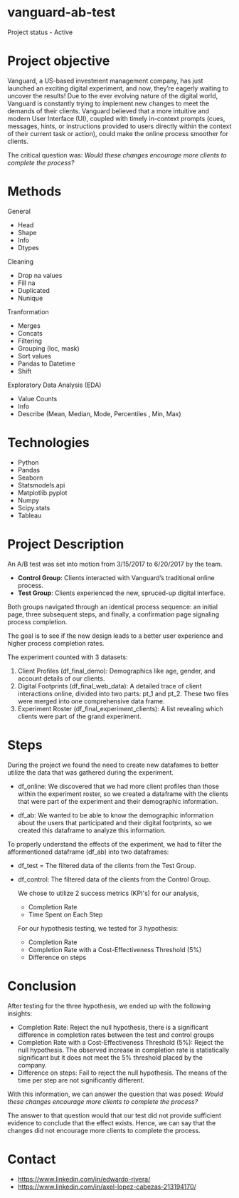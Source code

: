 # vanguard-ab-test
Project status - Active

# Project objective
Vanguard, a US-based investment management company, has just launched an exciting digital experiment, and now, they’re eagerly waiting to uncover the results! Due to the ever evolving nature of the digital world, Vanguard is constantly trying to implement new changes to meet the demands of their clients. Vanguard believed that a more intuitive and modern User Interface (UI), coupled with timely in-context prompts (cues, messages, hints, or instructions provided to users directly within the context of their current task or action), could make the online process smoother for clients. 

The critical question was: *Would these changes encourage more clients to complete the process?*

# Methods

General
- Head
- Shape
- Info
- Dtypes

Cleaning 
- Drop na values
- Fill na
- Duplicated
- Nunique

Tranformation
- Merges
- Concats
- Filtering
- Grouping (loc, mask)
- Sort values
- Pandas to Datetime
- Shift 
  
Exploratory Data Analysis (EDA)
  - Value Counts
  - Info 
  - Describe (Mean, Median, Mode, Percentiles , Min, Max)  
  
# Technologies

- Python
- Pandas
- Seaborn
- Statsmodels.api
- Matplotlib.pyplot
- Numpy
- Scipy.stats
- Tableau 

# Project Description
An A/B test was set into motion from 3/15/2017 to 6/20/2017 by the team.

* **Control Group**: Clients interacted with Vanguard’s traditional online process.
* __Test Group__: Clients experienced the new, spruced-up digital interface.

Both groups navigated through an identical process sequence: an initial page, three subsequent steps, and finally, a confirmation page signaling process completion.

The goal is to see if the new design leads to a better user experience and higher process completion rates.

The experiment counted with 3 datasets:

1. Client Profiles (df_final_demo): Demographics like age, gender, and account details of our clients.
2. Digital Footprints (df_final_web_data): A detailed trace of client interactions online, divided into two parts: pt_1 and pt_2. These two files were merged into one comprehensive data frame.
3. Experiment Roster (df_final_experiment_clients): A list revealing which clients were part of the grand experiment.


# Steps
During the project we found the need to create new datafames to better utilize the data that was gathered during the experiment. 

- df_online: We discovered that we had more client profiles than those within the experiment roster, so we created a dataframe with the clients that were part of the experiment and their demographic information. 

- df_ab: We wanted to be able to know the demographic information about the users that participated and their digital footprints, so we created this dataframe to analyze this information.

To properly understand the effects of the experiment, we had to filter the afformentioned dataframe (df_ab) into two dataframes:
- df_test = The filtered data of the clients from the Test Group.

- df_control: The filtered data of the clients from the Control Group.

  We chose to utilize 2 success metrics (KPI's) for our analysis,
  - Completion Rate
  - Time Spent on Each Step

  For our hypothesis testing, we tested for 3 hypothesis:
  - Completion Rate
  - Completion Rate with a Cost-Effectiveness Threshold (5%)
  - Difference on steps


# Conclusion
After testing for the three hypothesis, we ended up with the following insights:
- Completion Rate: Reject the null hypothesis, there is a significant difference in completion rates between the test and control groups
- Completion Rate with a Cost-Effectiveness Threshold (5%): Reject the null hypothesis. The observed increase in completion rate is statistically significant but it does not meet the 5% threshold placed by the company.
-  Difference on steps: Fail to reject the null hypothesis. The means of the time per step are not significantly different.

  With this information, we can answer the question that was posed:
  *Would these changes encourage more clients to complete the process?*
  
The answer to that question would that our test did not provide sufficient evidence to conclude that the effect exists. Hence, we can say that the changes did not encourage more clients to complete the process. 

# Contact
- https://www.linkedin.com/in/edwardo-rivera/
- https://www.linkedin.com/in/axel-lopez-cabezas-213194170/
